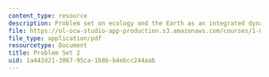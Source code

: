```yaml
---
content_type: resource
description: Problem set on ecology and the Earth as an integrated dynamic system.
file: https://ol-ocw-studio-app-production.s3.amazonaws.com/courses/1-018j-ecology-i-the-earth-system-fall-2009/1a442d21306795ca1b8bb4ebcc244aab_MIT1_018JF09_hw2.pdf
file_type: application/pdf
resourcetype: Document
title: Problem Set 2
uid: 1a442d21-3067-95ca-1b8b-b4ebcc244aab
---
```

